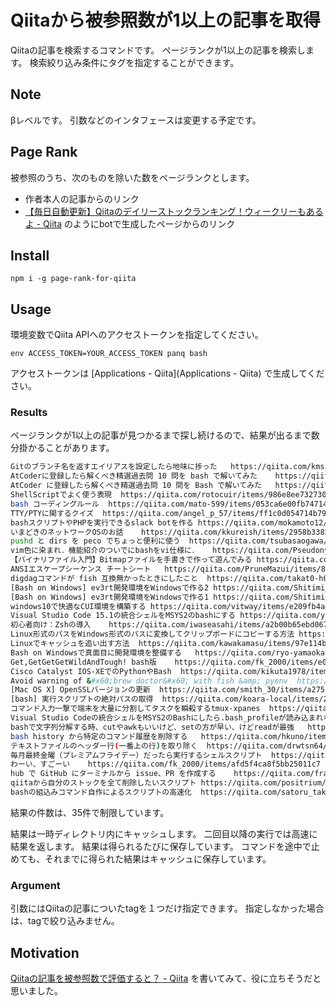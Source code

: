 # Qiitaから被参照数が1以上の記事を取得

Qiitaの記事を検索するコマンドです。
ページランクが1以上の記事を検索します。
検索絞り込み条件にタグを指定することができます。

## Note

βレベルです。
引数などのインタフェースは変更する予定です。

## Page Rank
被参照のうち、次のものを除いた数をページランクとします。

* 作者本人の記事からのリンク
* [【毎日自動更新】Qiitaのデイリーストックランキング！ウィークリーもあるよ - Qiita](https://qiita.com/takeharu/items/bb154a4bc198fb102ff3) のようにbotで生成したページからのリンク



## Install

```
npm i -g page-rank-for-qiita
```

## Usage

環境変数でQiita APIへのアクセストークンを指定してください。

```
env ACCESS_TOKEN=YOUR_ACCESS_TOKEN panq bash
```

アクセストークンは [Applications - Qiita](Applications - Qiita) で生成してください。

### Results

ページランクが1以上の記事が見つかるまで探し続けるので、結果が出るまで数分掛かることがあります。

```sh
Gitのブランチ名を返すエイリアスを設定したら地味に捗った	https://qiita.com/kmszk/items/3de61ef75e30dedd6f6e	1
AtCoderに登録したら解くべき精選過去問 10 問を bash で解いてみた	https://qiita.com/yuizumi/items/d55f9dfe56fa2bf12d94	1
AtCoder に登録したら解くべき精選過去問 10 問を Bash で解いてみた	https://qiita.com/cympfh/items/b860ecb5f5415b15f3c9	3
ShellScriptでよく使う表現	https://qiita.com/rotocuir/items/986e8ee732730606622b	1
bash コーディングルール	https://qiita.com/mato-599/items/053ca6e00fb747147e1c	1
TTY/PTYに関するクイズ	https://qiita.com/angel_p_57/items/ff1c0d054714b7982ca5	1
bashスクリプトやPHPを実行できるslack botを作る	https://qiita.com/mokamoto12/items/17d341328f3275fba66b	1
いまどきのネットワークOSのお話	https://qiita.com/kkureish/items/2958b3385b91c71b7050	1
pushd と dirs を peco でちょっと便利に使う	https://qiita.com/tsubasaogawa/items/f1c9de7062bf3ee165a8	1
vim色に染まれ．機能紹介のついでにbashをvi仕様に．	https://qiita.com/Pseudonym/items/2cb442ff257a2f9f9d70	1
【バイナリファイル入門】Bitmapファイルを手書きで作って遊んでみる	https://qiita.com/chooyan_eng/items/151e67684e5ef8d1a695	1
ANSIエスケープシーケンス チートシート	https://qiita.com/PruneMazui/items/8a023347772620025ad6	1
digdagコマンドが fish 互換無かったときにしたこと	https://qiita.com/takat0-h0rikosh1/items/d0caacda93ff68ed2bde	1
[Bash on Windows] ev3rt開発環境をWindowsで作る2	https://qiita.com/Shitimi_613/items/051d04eb139043222567	2
[Bash on Windows] ev3rt開発環境をWindowsで作る1	https://qiita.com/Shitimi_613/items/09bec911048e55285868	2
windows10で快適なCUI環境を構築する	https://qiita.com/vitway/items/e209fb4a4eb307de2d28	1
Visual Studio Code 15.1の統合シェルをMSYS2のbashにする	https://qiita.com/yumetodo/items/42132a1e8435504448aa	3
初心者向け：Zshの導入	https://qiita.com/iwaseasahi/items/a2b00b65ebd06785b443	1
Linux形式のパスをWindows形式のパスに変換してクリップボードにコピーする方法	https://qiita.com/KemoKemo/items/f91800836799102cf1f9	1
Linuxでキャッシュを追い出す方法	https://qiita.com/kawakamasu/items/97e114ba6b13cd33da0c	1
Bash on Windowsで真面目に開発環境を整備する	https://qiita.com/ryo-yamaoka/items/9db1a8643144565de103	1
Get,GetGetGetWildAndTough! bash版	https://qiita.com/fk_2000/items/e05ea9de9a1ac11c58dd	1
Cisco Catalyst IOS-XEでのPythonやBash	https://qiita.com/kikuta1978/items/1739d7d7063a20b1736f	1
Avoid warning of &#x60;brew doctor&#x60; with fish &amp; pyenv	https://qiita.com/komo/items/450180282766ffb250ba	1
[Mac OS X] OpenSSLバージョンの更新	https://qiita.com/smith_30/items/a275f30b040c1ea74520	1
[bash] 実行スクリプトの絶対パスの取得	https://qiita.com/koara-local/items/2d67c0964188bba39e29	1
コマンド入力一撃で端末を大量に分割してタスクを瞬殺するtmux-xpanes	https://qiita.com/greymd/items/8744d1c4b0b2b3004147	2
Visual Studio Codeの統合シェルをMSYS2のBashにしたら.bash_profileが読み込まれなかった	https://qiita.com/catfist/items/ea925fb9e0ba5c0ba9f3	1
bashで文字列分解する時、cutやawkもいいけど、setの方が早い、けどreadが最強	https://qiita.com/hasegit/items/5be056d67347e1553f08	1
bash history から特定のコマンド履歴を削除する	https://qiita.com/hkuno/items/7d7b8cf5881d659e965a	1
テキストファイルのヘッダー行(一番上の行)を取り除く	https://qiita.com/drwtsn64/items/76136d8e6f0d000165bf	1
毎月最終金曜（プレミアムフライデー）だったら実行するシェルスクリプト	https://qiita.com/Qrg/items/fd305ba60f93a97c4480	1
わーい、すごーい	https://qiita.com/fk_2000/items/afd5f4ca8f5bb25011c7	5
hub で GitHub にターミナルから issue、PR を作成する	https://qiita.com/fracmode/items/3d8b4e9d54a5c4a3ee5a	1
qiitaから自分のストックを全て削除したいスクリプト	https://qiita.com/positrium/items/b552bfa1a3659e653e33	1
bashの組込みコマンド自作によるスクリプトの高速化	https://qiita.com/satoru_takeuchi/items/7d424fa5ef1e33ace4df	2
```

結果の件数は、35件で制限しています。

結果は一時ディレクトリ内にキャッシュします。
二回目以降の実行では高速に結果を返します。
結果は得られるたびに保存しています。
コマンドを途中で止めても、それまでに得られた結果はキャッシュに保存しています。

### Argument

引数にはQiitaの記事についたtagを１つだけ指定できます。
指定しなかった場合は、tagで絞り込みません。

## Motivation

[Qiitaの記事を被参照数で評価すると？ - Qiita](https://qiita.com/ledsun/items/1f7572eacd6ce864e0db) を書いてみて、役に立ちそうだと思いました。
